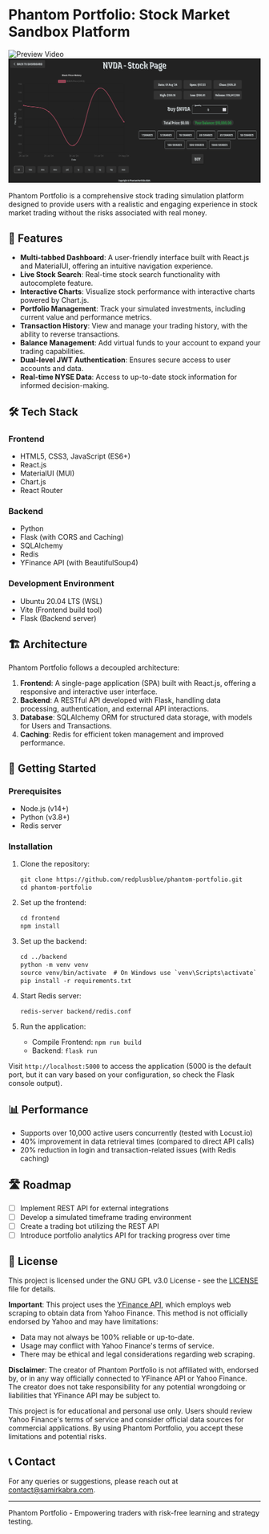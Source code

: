 # Phantom Portfolio: Stock Market Sandbox Platform

![Preview Video](preview/phantom-portfolio.gif)
![Phantom Portfolio](preview/stockpage.png)

Phantom Portfolio is a comprehensive stock trading simulation platform designed to provide users with a realistic and engaging experience in stock market trading without the risks associated with real money.

## 🌟 Features

- **Multi-tabbed Dashboard**: A user-friendly interface built with React.js and MaterialUI, offering an intuitive navigation experience.
- **Live Stock Search**: Real-time stock search functionality with autocomplete feature.
- **Interactive Charts**: Visualize stock performance with interactive charts powered by Chart.js.
- **Portfolio Management**: Track your simulated investments, including current value and performance metrics.
- **Transaction History**: View and manage your trading history, with the ability to reverse transactions.
- **Balance Management**: Add virtual funds to your account to expand your trading capabilities.
- **Dual-level JWT Authentication**: Ensures secure access to user accounts and data.
- **Real-time NYSE Data**: Access to up-to-date stock information for informed decision-making.

## 🛠️ Tech Stack

### Frontend

- HTML5, CSS3, JavaScript (ES6+)
- React.js
- MaterialUI (MUI)
- Chart.js
- React Router

### Backend

- Python
- Flask (with CORS and Caching)
- SQLAlchemy
- Redis
- YFinance API (with BeautifulSoup4)

### Development Environment

- Ubuntu 20.04 LTS (WSL)
- Vite (Frontend build tool)
- Flask (Backend server)

## 🏗️ Architecture

Phantom Portfolio follows a decoupled architecture:

1. **Frontend**: A single-page application (SPA) built with React.js, offering a responsive and interactive user interface.
2. **Backend**: A RESTful API developed with Flask, handling data processing, authentication, and external API interactions.
3. **Database**: SQLAlchemy ORM for structured data storage, with models for Users and Transactions.
4. **Caching**: Redis for efficient token management and improved performance.

## 🚀 Getting Started

### Prerequisites

- Node.js (v14+)
- Python (v3.8+)
- Redis server

### Installation

1. Clone the repository:

   ```
   git clone https://github.com/redplusblue/phantom-portfolio.git
   cd phantom-portfolio
   ```

2. Set up the frontend:

   ```
   cd frontend
   npm install
   ```

3. Set up the backend:

   ```
   cd ../backend
   python -m venv venv
   source venv/bin/activate  # On Windows use `venv\Scripts\activate`
   pip install -r requirements.txt
   ```

4. Start Redis server:

   ```
   redis-server backend/redis.conf
   ```

5. Run the application:
   - Compile Frontend: `npm run build`
   - Backend: `flask run`

Visit `http://localhost:5000` to access the application (5000 is the default port, but it can vary based on your configuration, so check the Flask console output).

## 📊 Performance

- Supports over 10,000 active users concurrently (tested with Locust.io)
- 40% improvement in data retrieval times (compared to direct API calls)
- 20% reduction in login and transaction-related issues (with Redis caching)

## 🛣️ Roadmap

- [ ] Implement REST API for external integrations
- [ ] Develop a simulated timeframe trading environment
- [ ] Create a trading bot utilizing the REST API
- [ ] Introduce portfolio analytics API for tracking progress over time

## 📜 License

This project is licensed under the GNU GPL v3.0 License - see the [LICENSE](LICENSE) file for details.

**Important**: This project uses the [YFinance API](https://pypi.org/project/yfinance/), which employs web scraping to obtain data from Yahoo Finance. This method is not officially endorsed by Yahoo and may have limitations:

- Data may not always be 100% reliable or up-to-date.
- Usage may conflict with Yahoo Finance's terms of service.
- There may be ethical and legal considerations regarding web scraping.

**Disclaimer**: The creator of Phantom Portfolio is not affiliated with, endorsed by, or in any way officially connected to YFinance API or Yahoo Finance. The creator does not take responsibility for any potential wrongdoing or liabilities that YFinance API may be subject to.

This project is for educational and personal use only. Users should review Yahoo Finance's terms of service and consider official data sources for commercial applications. By using Phantom Portfolio, you accept these limitations and potential risks.

## 📞 Contact

For any queries or suggestions, please reach out at contact@samirkabra.com.

---

Phantom Portfolio - Empowering traders with risk-free learning and strategy testing.
